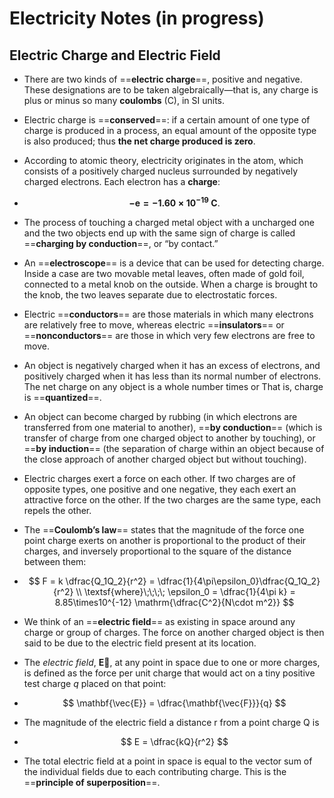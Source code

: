 # Electricity Notes (in progress)

## Electric Charge and Electric Field

- There are two kinds of ==**electric charge**==, positive and negative. These designations are to be taken algebraically—that is, any charge is plus or minus so many **coulombs** (C), in SI units. 

- Electric charge is ==**conserved**==: if a certain amount of one type of charge is produced in a process, an equal amount of the opposite type is also produced; thus **the net charge produced is zero**. 

- According to atomic theory, electricity originates in the atom, which consists of a positively charged nucleus surrounded by negatively charged electrons. Each electron has a **charge**:

- $$
  \mathbf{-e = -1.60\times 10^{-19}\;\mathbf{C}}.
  $$

- The process of touching a charged metal object with a uncharged one and the two objects end up with the same sign of charge is called ==**charging by conduction**==, or “by contact.”

- An ==**electroscope**== is a device that can be used for detecting charge. Inside a case are two movable metal leaves, often made of gold foil, connected to a metal knob on the outside. When a charge is brought to the knob, the two leaves separate due to electrostatic forces.

- Electric ==**conductors**== are those materials in which many electrons are relatively free to move, whereas electric ==**insulators**== or ==**nonconductors**== are those in which very few electrons are free to move. 

- An object is negatively charged when it has an excess of electrons, and positively charged when it has less than its normal number of electrons. The net charge on any object is a whole number times or That is, charge is ==**quantized**==. 

- An object can become charged by rubbing (in which electrons are transferred from one material to another), ==**by conduction**== (which is transfer of charge from one charged object to another by touching), or ==**by induction**== (the separation of charge within an object because of the close approach of another charged object but without touching). 

- Electric charges exert a force on each other. If two charges are of opposite types, one positive and one negative, they each exert an attractive force on the other. If the two charges are the same type, each repels the other. 

- The ==**Coulomb’s law**== states that the magnitude of the force one point charge exerts on another is proportional to the product of their charges, and inversely proportional to the square of the distance between them:
  
- $$
  F = k \dfrac{Q_1Q_2}{r^2} = \dfrac{1}{4\pi\epsilon_0}\dfrac{Q_1Q_2}{r^2} \\
  \textsf{where}\;\;\;\; \epsilon_0 = \dfrac{1}{4\pi k} = 8.85\times10^{-12} \mathrm{\dfrac{C^2}{N\cdot m^2}}
  $$
  
- We think of an ==**electric field**== as existing in space around any charge or group of charges. The force on another charged object is then said to be due to the electric field present at its location.

- The *electric field*, $\mathbf{\vec{E}}$, at any point in space due to one or more charges, is defined as the force per unit charge that would act on a tiny positive test charge $q$ placed on that point:

- $$
  \mathbf{\vec{E}} = \dfrac{\mathbf{\vec{F}}}{q}
  $$

  

- The magnitude of the electric field a distance r from a point charge Q is

- $$
  E = \dfrac{kQ}{r^2}
  $$

- The total electric field at a point in space is equal to the vector sum of the individual fields due to each contributing charge. This is the ==**principle of superposition**==.